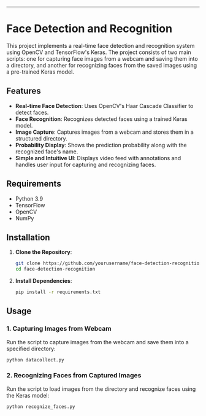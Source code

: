 ---

# Face Detection and Recognition

This project implements a real-time face detection and recognition system using OpenCV and TensorFlow's Keras. The project consists of two main scripts: one for capturing face images from a webcam and saving them into a directory, and another for recognizing faces from the saved images using a pre-trained Keras model.

## Features

- **Real-time Face Detection**: Uses OpenCV's Haar Cascade Classifier to detect faces.
- **Face Recognition**: Recognizes detected faces using a trained Keras model.
- **Image Capture**: Captures images from a webcam and stores them in a structured directory.
- **Probability Display**: Shows the prediction probability along with the recognized face's name.
- **Simple and Intuitive UI**: Displays video feed with annotations and handles user input for capturing and recognizing faces.

## Requirements

- Python 3.9
- TensorFlow
- OpenCV
- NumPy

## Installation

1. **Clone the Repository**:
   ```bash
   git clone https://github.com/yourusername/face-detection-recognition.git
   cd face-detection-recognition
   ```

2. **Install Dependencies**:
   ```bash
   pip install -r requirements.txt
   ```

## Usage

### 1. Capturing Images from Webcam

Run the script to capture images from the webcam and save them into a specified directory:

```bash
python datacollect.py
```

### 2. Recognizing Faces from Captured Images

Run the script to load images from the directory and recognize faces using the Keras model:

```bash
python recognize_faces.py
```


